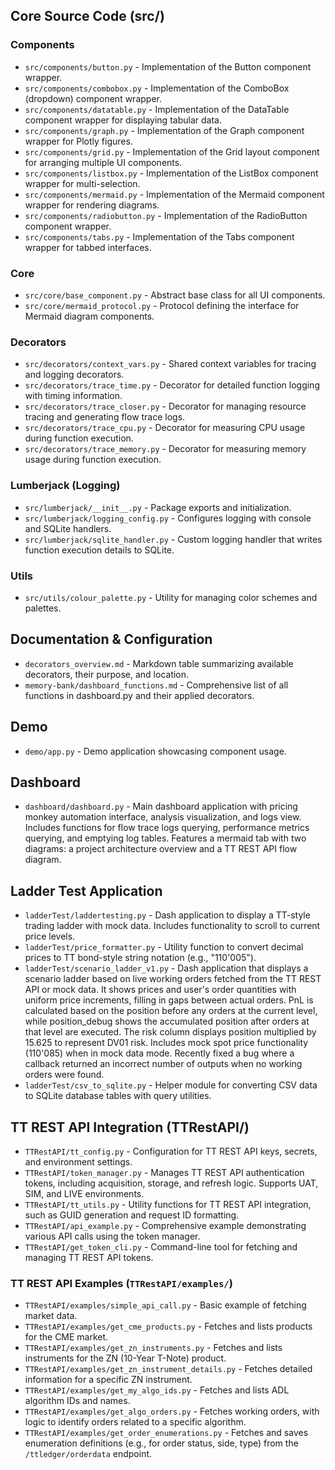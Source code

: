 ## Core Source Code (src/)

### Components

- `src/components/button.py` - Implementation of the Button component wrapper.
- `src/components/combobox.py` - Implementation of the ComboBox (dropdown) component wrapper.
- `src/components/datatable.py` - Implementation of the DataTable component wrapper for displaying tabular data.
- `src/components/graph.py` - Implementation of the Graph component wrapper for Plotly figures.
- `src/components/grid.py` - Implementation of the Grid layout component for arranging multiple UI components.
- `src/components/listbox.py` - Implementation of the ListBox component wrapper for multi-selection.
- `src/components/mermaid.py` - Implementation of the Mermaid component wrapper for rendering diagrams.
- `src/components/radiobutton.py` - Implementation of the RadioButton component wrapper.
- `src/components/tabs.py` - Implementation of the Tabs component wrapper for tabbed interfaces.

### Core

- `src/core/base_component.py` - Abstract base class for all UI components.
- `src/core/mermaid_protocol.py` - Protocol defining the interface for Mermaid diagram components.

### Decorators

- `src/decorators/context_vars.py` - Shared context variables for tracing and logging decorators.
- `src/decorators/trace_time.py` - Decorator for detailed function logging with timing information.
- `src/decorators/trace_closer.py` - Decorator for managing resource tracing and generating flow trace logs.
- `src/decorators/trace_cpu.py` - Decorator for measuring CPU usage during function execution.
- `src/decorators/trace_memory.py` - Decorator for measuring memory usage during function execution.

### Lumberjack (Logging)

- `src/lumberjack/__init__.py` - Package exports and initialization.
- `src/lumberjack/logging_config.py` - Configures logging with console and SQLite handlers.
- `src/lumberjack/sqlite_handler.py` - Custom logging handler that writes function execution details to SQLite.

### Utils

- `src/utils/colour_palette.py` - Utility for managing color schemes and palettes.

## Documentation & Configuration

- `decorators_overview.md` - Markdown table summarizing available decorators, their purpose, and location.
- `memory-bank/dashboard_functions.md` - Comprehensive list of all functions in dashboard.py and their applied decorators.

## Demo

- `demo/app.py` - Demo application showcasing component usage.

## Dashboard

- `dashboard/dashboard.py` - Main dashboard application with pricing monkey automation interface, analysis visualization, and logs view. Includes functions for flow trace logs querying, performance metrics querying, and emptying log tables. Features a mermaid tab with two diagrams: a project architecture overview and a TT REST API flow diagram.

## Ladder Test Application

- `ladderTest/laddertesting.py` - Dash application to display a TT-style trading ladder with mock data. Includes functionality to scroll to current price levels.
- `ladderTest/price_formatter.py` - Utility function to convert decimal prices to TT bond-style string notation (e.g., "110'005").
- `ladderTest/scenario_ladder_v1.py` - Dash application that displays a scenario ladder based on live working orders fetched from the TT REST API or mock data. It shows prices and user's order quantities with uniform price increments, filling in gaps between actual orders. PnL is calculated based on the position before any orders at the current level, while position_debug shows the accumulated position after orders at that level are executed. The risk column displays position multiplied by 15.625 to represent DV01 risk. Includes mock spot price functionality (110'085) when in mock data mode. Recently fixed a bug where a callback returned an incorrect number of outputs when no working orders were found.
- `ladderTest/csv_to_sqlite.py` - Helper module for converting CSV data to SQLite database tables with query utilities.

## TT REST API Integration (TTRestAPI/)

- `TTRestAPI/tt_config.py` - Configuration for TT REST API keys, secrets, and environment settings.
- `TTRestAPI/token_manager.py` - Manages TT REST API authentication tokens, including acquisition, storage, and refresh logic. Supports UAT, SIM, and LIVE environments.
- `TTRestAPI/tt_utils.py` - Utility functions for TT REST API integration, such as GUID generation and request ID formatting.
- `TTRestAPI/api_example.py` - Comprehensive example demonstrating various API calls using the token manager.
- `TTRestAPI/get_token_cli.py` - Command-line tool for fetching and managing TT REST API tokens.

### TT REST API Examples (`TTRestAPI/examples/`)
- `TTRestAPI/examples/simple_api_call.py` - Basic example of fetching market data.
- `TTRestAPI/examples/get_cme_products.py` - Fetches and lists products for the CME market.
- `TTRestAPI/examples/get_zn_instruments.py` - Fetches and lists instruments for the ZN (10-Year T-Note) product.
- `TTRestAPI/examples/get_zn_instrument_details.py` - Fetches detailed information for a specific ZN instrument.
- `TTRestAPI/examples/get_my_algo_ids.py` - Fetches and lists ADL algorithm IDs and names.
- `TTRestAPI/examples/get_algo_orders.py` - Fetches working orders, with logic to identify orders related to a specific algorithm.
- `TTRestAPI/examples/get_order_enumerations.py` - Fetches and saves enumeration definitions (e.g., for order status, side, type) from the `/ttledger/orderdata` endpoint.